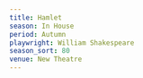 ```yaml
---
title: Hamlet
season: In House
period: Autumn
playwright: William Shakespeare
season_sort: 80
venue: New Theatre
---
```



